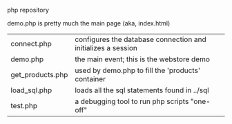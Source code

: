 php repository

demo.php is pretty much the main page (aka, index.html)


<table border=0 cellspacing=2 cellpadding=2>
<tr><td>connect.php</td><td>            configures the database connection and initializes a session</td></tr>
<tr><td>demo.php</td><td>               the main event; this is the webstore demo</td></tr>
<tr><td>get_products.php</td><td>       used by demo.php to fill the 'products' container</td></tr>
<tr><td>load_sql.php</td><td>           loads all the sql statements found in ../sql</td></tr>
<tr><td>test.php</td><td>               a debugging tool to run php scripts "one-off"</td></tr>
</table>
